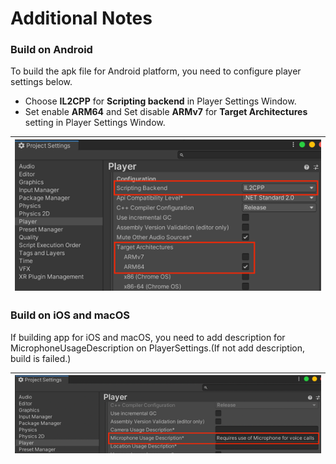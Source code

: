 # Additional Notes

### Build on Android
To build the apk file for Android platform, you need to configure player settings below.
* Choose **IL2CPP** for **Scripting backend** in Player Settings Window.
* Set enable **ARM64** and Set disable **ARMv7** for **Target Architectures** setting in Player Settings Window.

| ![img.png](Images/build_android_player_settings.png) | 
|------------------------------------------------------|

### Build on iOS and macOS
If building app for iOS and macOS, you need to add description for MicrophoneUsageDescription on PlayerSettings.(If not add description, build is failed.)

| ![img.png](Images/microphone_player_settings.png) | 
|------------------------------------------------------|

